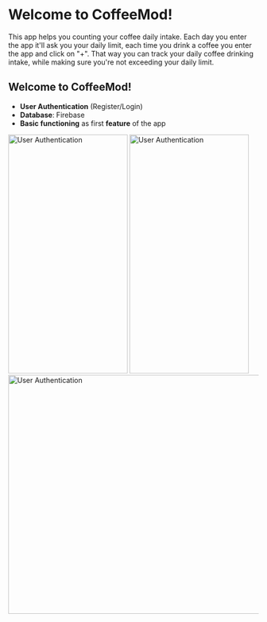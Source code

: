 <h1>Welcome to CoffeeMod!</h1>

This app helps you counting your coffee daily intake.
Each day you enter the app it'll ask you your daily limit,
each time you drink a coffee you enter the app and click on "+".
That way you can track your daily coffee drinking intake,
while making sure you're not exceeding your daily limit.

<h2>Welcome to CoffeeMod!</h2>

- **User Authentication** (Register/Login)
- **Database**: Firebase
- **Basic functioning** as first **feature** of the app
<img src="https://github.com/Denilz/CoffeeMod/assets/97263456/cea6ba63-592b-4e2e-90e3-6bf0f0cd3e7b" width="240" height="480" alt="User Authentication">
<img src="https://github.com/Denilz/CoffeeMod/assets/97263456/54003f6c-450e-4244-be68-17c985ed30cb" width="240" height="480" alt="User Authentication">
<img src="https://github.com/Denilz/CoffeeMod/assets/97263456/39fddd4d-2015-4b2a-ae86-e28773f46482" width="800" height="480" alt="User Authentication">


